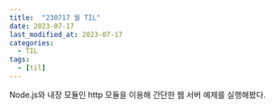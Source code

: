 ```yaml
---
title:  "230717 월 TIL"
date: 2023-07-17
last_modified_at: 2023-07-17
categories: 
  - TIL
tags:
  - [til]
---
```


Node.js와 내장 모듈인 http 모듈을 이용해 간단한 웹 서버 예제를 실행해봤다.
